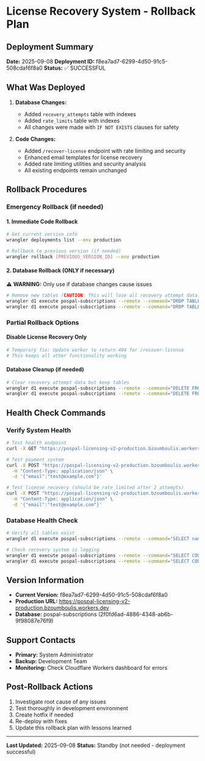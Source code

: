 # License Recovery System - Rollback Plan

## Deployment Summary
**Date:** 2025-09-08
**Deployment ID:** f8ea7ad7-6299-4d50-91c5-508cdaf6f8a0
**Status:** ✅ SUCCESSFUL

## What Was Deployed
1. **Database Changes:**
   - Added `recovery_attempts` table with indexes
   - Added `rate_limits` table with indexes
   - All changes were made with `IF NOT EXISTS` clauses for safety

2. **Code Changes:**
   - Added `/recover-license` endpoint with rate limiting and security
   - Enhanced email templates for license recovery
   - Added rate limiting utilities and security analysis
   - All existing endpoints remain unchanged

## Rollback Procedures

### Emergency Rollback (if needed)

#### 1. Immediate Code Rollback
```bash
# Get current version info
wrangler deployments list --env production

# Rollback to previous version (if needed)
wrangler rollback [PREVIOUS_VERSION_ID] --env production
```

#### 2. Database Rollback (ONLY if necessary)
⚠️ **WARNING:** Only use if database changes cause issues
```bash
# Remove new tables (CAUTION: This will lose all recovery attempt data)
wrangler d1 execute pospal-subscriptions --remote --command="DROP TABLE IF EXISTS recovery_attempts;"
wrangler d1 execute pospal-subscriptions --remote --command="DROP TABLE IF EXISTS rate_limits;"
```

### Partial Rollback Options

#### Disable License Recovery Only
```bash
# Temporary fix: Update worker to return 404 for /recover-license
# This keeps all other functionality working
```

#### Database Cleanup (if needed)
```bash
# Clear recovery attempt data but keep tables
wrangler d1 execute pospal-subscriptions --remote --command="DELETE FROM recovery_attempts;"
wrangler d1 execute pospal-subscriptions --remote --command="DELETE FROM rate_limits;"
```

## Health Check Commands

### Verify System Health
```bash
# Test health endpoint
curl -X GET "https://pospal-licensing-v2-production.bzoumboulis.workers.dev/health"

# Test payment system
curl -X POST "https://pospal-licensing-v2-production.bzoumboulis.workers.dev/check-duplicate" \
  -H "Content-Type: application/json" \
  -d '{"email":"test@example.com"}'

# Test license recovery (should be rate limited after 2 attempts)
curl -X POST "https://pospal-licensing-v2-production.bzoumboulis.workers.dev/recover-license" \
  -H "Content-Type: application/json" \
  -d '{"email":"test@example.com"}'
```

### Database Health Check
```bash
# Verify all tables exist
wrangler d1 execute pospal-subscriptions --remote --command="SELECT name FROM sqlite_master WHERE type='table' ORDER BY name;"

# Check recovery system is logging
wrangler d1 execute pospal-subscriptions --remote --command="SELECT COUNT(*) FROM recovery_attempts;"
wrangler d1 execute pospal-subscriptions --remote --command="SELECT COUNT(*) FROM rate_limits;"
```

## Version Information
- **Current Version:** f8ea7ad7-6299-4d50-91c5-508cdaf6f8a0
- **Production URL:** https://pospal-licensing-v2-production.bzoumboulis.workers.dev
- **Database:** pospal-subscriptions (2f0fd6ad-4886-4348-ab6b-9f98087e76f9)

## Support Contacts
- **Primary:** System Administrator
- **Backup:** Development Team
- **Monitoring:** Check Cloudflare Workers dashboard for errors

## Post-Rollback Actions
1. Investigate root cause of any issues
2. Test thoroughly in development environment
3. Create hotfix if needed
4. Re-deploy with fixes
5. Update this rollback plan with lessons learned

---
**Last Updated:** 2025-09-08
**Status:** Standby (not needed - deployment successful)